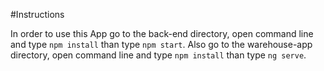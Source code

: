 #Instructions

In order to use this App go to the back-end directory, open command line and type `npm install` than type `npm start`. 
Also go to the warehouse-app directory, open command line and type `npm install` than type `ng serve`. 
